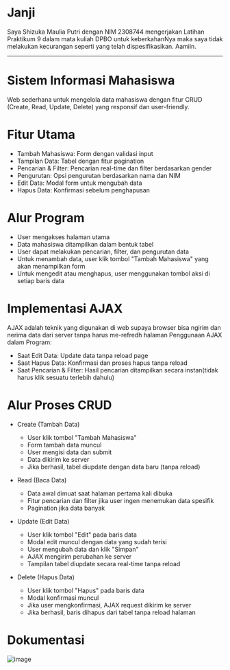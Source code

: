 # Janji

Saya Shizuka Maulia Putri dengan NIM 2308744 mengerjakan Latihan Praktikum 9 dalam mata kuliah DPBO untuk keberkahanNya maka saya tidak melakukan kecurangan seperti yang telah dispesifikasikan. Aamiin.

---

# Sistem Informasi Mahasiswa
Web sederhana untuk mengelola data mahasiswa dengan fitur CRUD (Create, Read, Update, Delete) yang responsif dan user-friendly.
# Fitur Utama
- Tambah Mahasiswa: Form dengan validasi input
- Tampilan Data: Tabel dengan fitur pagination
- Pencarian & Filter: Pencarian real-time dan filter berdasarkan gender
- Pengurutan: Opsi pengurutan berdasarkan nama dan NIM
- Edit Data: Modal form untuk mengubah data
- Hapus Data: Konfirmasi sebelum penghapusan
  
# Alur Program
- User mengakses halaman utama
- Data mahasiswa ditampilkan dalam bentuk tabel
- User dapat melakukan pencarian, filter, dan pengurutan data
- Untuk menambah data, user klik tombol "Tambah Mahasiswa" yang akan menampilkan form
- Untuk mengedit atau menghapus, user menggunakan tombol aksi di setiap baris data

# Implementasi AJAX
AJAX adalah teknik yang digunakan di web supaya browser bisa ngirim dan nerima data dari server tanpa harus me-refredh halaman
Penggunaan AJAX dalam Program:
- Saat Edit Data: Update data tanpa reload page
- Saat Hapus Data: Konfirmasi dan proses hapus tanpa reload
- Saat Pencarian & Filter: Hasil pencarian ditampilkan secara instan(tidak harus klik sesuatu terlebih dahulu)

# Alur Proses CRUD
- Create (Tambah Data)
  - User klik tombol "Tambah Mahasiswa"
  - Form tambah data muncul
  - User mengisi data dan submit
  - Data dikirim ke server
  - Jika berhasil, tabel diupdate dengan data baru (tanpa reload)
    
- Read (Baca Data)
  - Data awal dimuat saat halaman pertama kali dibuka
  - Fitur pencarian dan filter jika user ingen menemukan data spesifik
  - Pagination jika data banyak

- Update (Edit Data)
  - User klik tombol "Edit" pada baris data
  - Modal edit muncul dengan data yang sudah terisi
  - User mengubah data dan klik "Simpan"
  - AJAX mengirim perubahan ke server
  - Tampilan tabel diupdate secara real-time tanpa reload
    
- Delete (Hapus Data)
  - User klik tombol "Hapus" pada baris data
  - Modal konfirmasi muncul
  - Jika user mengkonfirmasi, AJAX request dikirim ke server
  - Jika berhasil, baris dihapus dari tabel tanpa reload halaman

# Dokumentasi
![image](https://github.com/user-attachments/assets/ab6ab06f-ce9d-4458-9875-641cb2a2323d)

